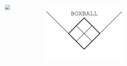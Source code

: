 <p align="center">
<img src="./assets/boxball.svg" width="50%">
<a href="https://codecov.io/gh/droher/boxball">
  <img src="https://codecov.io/gh/droher/boxball/branch/master/graph/badge.svg?token=EFOhQUQcHk" align="left"/>
</a>
</p>

